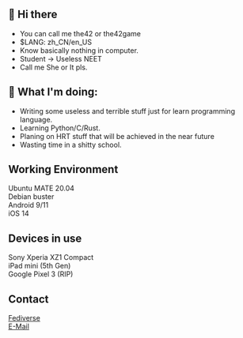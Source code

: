 ## 👋 Hi there
- You can call me the42 or the42game
- $LANG: zh_CN/en_US
- Know basically nothing in computer.
- Student -> Useless NEET
- Call me She or It pls.

## 🤔 What I'm doing:
- Writing some useless and terrible stuff just for learn programming language.
- Learning Python/C/Rust.
- Planing on HRT stuff that will be achieved in the near future
- Wasting time in a shitty school.

## Working Environment
Ubuntu MATE 20.04
<br>
Debian buster
<br>
Android 9/11
<br>
iOS 14

## Devices in use
Sony Xperia XZ1 Compact
<br>
iPad mini (5th Gen)
<br>
Google Pixel 3 (RIP)

## Contact
[Fediverse](https://rosehip.moe/@42lzmr)
<br>
[E-Mail](mailto:the42game@rosehip.moe)
